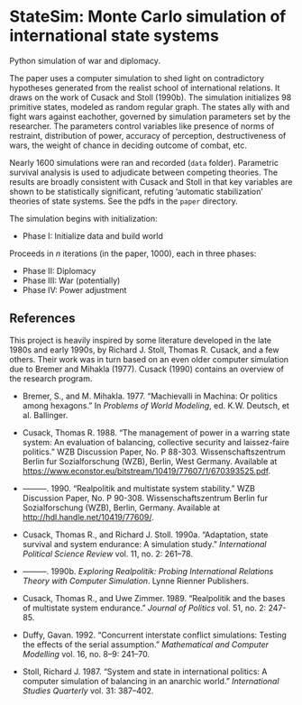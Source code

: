 # StateSim: Monte Carlo simulation of international state systems

Python simulation of war and diplomacy. 

The paper uses a computer simulation to shed light on contradictory hypotheses generated from the realist school of international relations. It draws on the work of Cusack and Stoll (1990b). The simulation initializes 98 primitive states, modeled as random regular graph. The states ally with and fight wars against eachother, governed by simulation parameters set by the researcher. The parameters control variables like presence of norms of restraint, distribution of power, accuracy of perception, destructiveness of wars, the weight of chance in deciding outcome of combat, etc.

Nearly 1600 simulations were ran and recorded (`data` folder). Parametric survival analysis is used to adjudicate between competing theories. The results are broadly consistent with Cusack and Stoll in that key variables are shown to be statistically significant, refuting ‘automatic stabilization’ theories of state systems. See the pdfs in the `paper` directory.

The simulation begins with initialization:

* Phase I: Initialize data and build world

Proceeds in _n_ iterations (in the paper, 1000), each in three phases:

* Phase II: Diplomacy
* Phase III: War (potentially)
* Phase IV: Power adjustment



## References

This project is heavily inspired by some literature developed in the late 1980s and early 1990s, by Richard J. Stoll, Thomas R. Cusack, and a few others. Their work was in turn based on an even older computer simulation due to Bremer and Mihakla (1977). Cusack (1990) contains an overview of the research program.

* Bremer, S., and M. Mihakla. 1977. “Machievalli in Machina: Or politics among hexagons.” In _Problems of World Modeling_, ed. K.W. Deutsch, et al. Ballinger.

* Cusack, Thomas R. 1988. “The management of power in
a warring state system: An evaluation of balancing, collective security and laissez-faire politics.” WZB Discussion Paper, No. P 88-303. Wissenschaftszentrum Berlin fur Sozialforschung (WZB), Berlin, West Germany. Available at https://www.econstor.eu/bitstream/10419/77607/1/670393525.pdf.

* ———. 1990. “Realpolitik and multistate system stability.” WZB Discussion Paper, No. P 90-308. Wissenschaftszentrum Berlin fur Sozialforschung (WZB), Berlin, Germany. Available at http://hdl.handle.net/10419/77609/.

* Cusack, Thomas R., and Richard J. Stoll. 1990a. “Adaptation, state survival and system endurance: A simulation study.” _International Political Science Review_ vol. 11, no. 2: 261–78.

* ———. 1990b. _Exploring Realpolitik: Probing International Relations Theory with Computer Simulation_. Lynne Rienner Publishers.

* Cusack, Thomas R., and Uwe Zimmer. 1989. “Realpolitik and the bases of multistate system endurance.” _Journal of Politics_ vol. 51, no. 2: 247-85.

* Duffy, Gavan. 1992. “Concurrent interstate conflict simulations: Testing the effects of the serial assumption.” _Mathematical and Computer Modelling_ vol. 16, no. 8–9: 241–70.

* Stoll, Richard J. 1987. “System and state in international politics: A computer simulation of balancing in an anarchic world.” _International Studies Quarterly_ vol. 31: 387–402.

